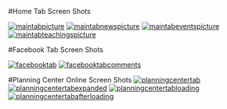 #Home Tab Screen Shots

[![maintabpicture](http://willhindenburg.files.wordpress.com/2012/07/maintab-small1.png)](http://willhindenburg.files.wordpress.com/2012/07/maintab4.png)
[![maintabnewspicture](http://willhindenburg.files.wordpress.com/2012/07/maintab-news-small.png)](http://willhindenburg.files.wordpress.com/2012/07/maintab-news.png)
[![maintabeventspicture](http://willhindenburg.files.wordpress.com/2012/07/maintab-events-small.png)](http://willhindenburg.files.wordpress.com/2012/07/maintab-events.png)
[![maintabteachingspicture](http://willhindenburg.files.wordpress.com/2012/07/maintab-teachings-small.png)](http://willhindenburg.files.wordpress.com/2012/07/maintab-teachings.png)

#Facebook Tab Screen Shots

[![facebooktab](http://willhindenburg.files.wordpress.com/2012/07/facebooktab-small.png)](http://willhindenburg.files.wordpress.com/2012/07/facebooktab.png)
[![facebooktabcomments](http://willhindenburg.files.wordpress.com/2012/07/facebooktab-comments-small.png)](http://willhindenburg.files.wordpress.com/2012/07/facebooktab-comments.png)

#Planning Center Online Screen Shots
[![planningcentertab](http://willhindenburg.files.wordpress.com/2012/07/planningcentertab-small.png)](http://willhindenburg.files.wordpress.com/2012/07/planningcentertab.png)
[![planningcentertabexpanded](http://willhindenburg.files.wordpress.com/2012/07/planningcentertab-expanded-small)](http://willhindenburg.files.wordpress.com/2012/07/planningcentertab-expanded)
[![planningcentertabloading](http://willhindenburg.files.wordpress.com/2012/07/planningcentertab-loading-small.png)](http://willhindenburg.files.wordpress.com/2012/07/planningcentertab-loading.png)
[![planningcentertabafterloading](http://willhindenburg.files.wordpress.com/2012/07/planningcentertab-afterloading-small.png)](http://willhindenburg.files.wordpress.com/2012/07/planningcentertab-afterloading.png)

